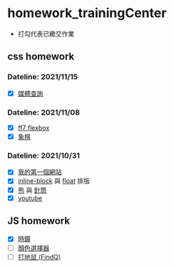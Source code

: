 # homework_trainingCenter

- 打勾代表已繳交作業

## css homework

### Dateline: 2021/11/15

- [x] [媒體查詢](https://link1515.github.io/homework_trainingCenter/CSS/07.%E5%AA%92%E9%AB%94%E6%9F%A5%E8%A9%A2/media_query_wda.html)

### Dateline: 2021/11/08

- [x] [ff7 flexbox](https://link1515.github.io/homework_trainingCenter/CSS/05.ff7_flexbox/ff7_flexbox.html)
- [x] [象棋](https://link1515.github.io/homework_trainingCenter/CSS/06.%E8%B1%A1%E6%A3%8B/chinese_chess.html)

### Dateline: 2021/10/31

- [x] [我的第一個網站](https://link1515.github.io/homework_trainingCenter/CSS/01.%E6%88%91%E7%9A%84%E7%AC%AC%E4%B8%80%E5%80%8B%E7%B6%B2%E9%A0%81/%E6%88%91%E7%9A%84%E7%AC%AC%E4%B8%80%E5%80%8B%E7%B6%B2%E9%A0%81.html)
- [x] [inline-block](https://link1515.github.io/homework_trainingCenter/CSS/02.inline_block_float/youtube_inline-block%E6%8E%92%E7%89%88.html) 與 [float](https://link1515.github.io/homework_trainingCenter/CSS/02.inline_block_float/youtube_float%E6%8E%92%E7%89%88.html) 排版
- [x] [熊](https://link1515.github.io/homework_trainingCenter/CSS/03.%E7%86%8A%E8%88%87%E9%87%9D%E7%AD%92/bear.html) 與 [針筒](https://link1515.github.io/homework_trainingCenter/CSS/03.%E7%86%8A%E8%88%87%E9%87%9D%E7%AD%92/syringe.html)
- [x] [youtube](https://link1515.github.io/homework_trainingCenter/CSS/04.youtube/youtube.html)

## JS homework

- [x] [時鐘](https://link1515.github.io/homework_trainingCenter/JS/02.%E6%99%82%E9%90%98/%E4%BD%9C%E6%A5%AD_%E6%99%82%E9%90%98.html)
- [ ] [顏色選擇器](https://link1515.github.io/homework_trainingCenter/JS/03.%E9%A1%8F%E8%89%B2%E9%81%B8%E6%93%87%E5%99%A8/%E4%BD%9C%E6%A5%AD_%E9%A1%8F%E8%89%B2%E9%81%B8%E6%93%87%E5%99%A8.html)
- [ ] [打地鼠 (FindQ)](https://link1515.github.io/homework_trainingCenter/JS/04.%E6%89%93%E5%9C%B0%E9%BC%A0/index.html)
